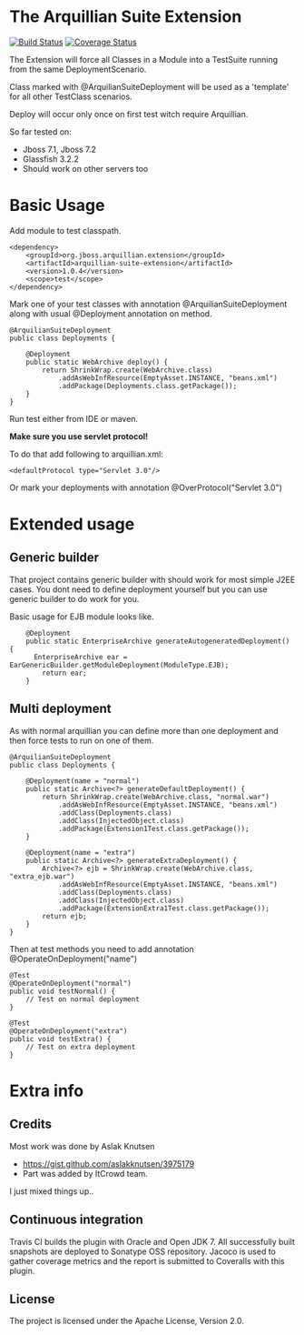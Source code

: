 The Arquillian Suite Extension
==================================

[![Build Status](https://travis-ci.org/ingwarsw/arquillian-suite-extension.png)](https://travis-ci.org/ingwarsw/arquillian-suite-extension)
[![Coverage Status](https://coveralls.io/repos/ingwarsw/arquillian-suite-extension/badge.png?branch=master)](https://coveralls.io/r/ingwarsw/arquillian-suite-extension?branch=master)

The Extension will force all Classes in a Module into a TestSuite running from the same DeploymentScenario.

Class marked with @ArquilianSuiteDeployment will be used as a 'template' for all other TestClass scenarios.

Deploy will occur only once on first test witch require Arquillian.

So far tested on:
- Jboss 7.1, Jboss 7.2
- Glassfish 3.2.2
- Should work on other servers too

# Basic Usage

Add module to test classpath.

    <dependency>
        <groupId>org.jboss.arquillian.extension</groupId>
        <artifactId>arquillian-suite-extension</artifactId>
        <version>1.0.4</version>
        <scope>test</scope>
    </dependency>

Mark one of your test classes with annotation @ArquilianSuiteDeployment along with usual @Deployment annotation on method.

    @ArquilianSuiteDeployment
    public class Deployments {

        @Deployment
        public static WebArchive deploy() {
            return ShrinkWrap.create(WebArchive.class)
                .addAsWebInfResource(EmptyAsset.INSTANCE, "beans.xml")
                .addPackage(Deployments.class.getPackage());
        }
    }

Run test either from IDE or maven.

**Make sure you use servlet protocol!**

To do that add following to arquillian.xml:

    <defaultProtocol type="Servlet 3.0"/>

Or mark your deployments with annotation @OverProtocol("Servlet 3.0")

# Extended usage

## Generic builder

That project contains generic builder with should work for most simple J2EE cases.
You dont need to define deployment yourself but you can use generic builder to do work for you.

Basic usage for EJB module looks like.

        @Deployment
        public static EnterpriseArchive generateAutogeneratedDeployment() {
          EnterpriseArchive ear = EarGenericBuilder.getModuleDeployment(ModuleType.EJB);
            return ear;
        }

## Multi deployment

As with normal arquillian you can define more than one deployment and then force tests to run on one of them.

    @ArquilianSuiteDeployment
    public class Deployments {

        @Deployment(name = "normal")
        public static Archive<?> generateDefaultDeployment() {
            return ShrinkWrap.create(WebArchive.class, "normal.war")
                .addAsWebInfResource(EmptyAsset.INSTANCE, "beans.xml")
                .addClass(Deployments.class)
                .addClass(InjectedObject.class)
                .addPackage(Extension1Test.class.getPackage());
        }
    
        @Deployment(name = "extra")
        public static Archive<?> generateExtraDeployment() {
            Archive<?> ejb = ShrinkWrap.create(WebArchive.class, "extra_ejb.war")
                .addAsWebInfResource(EmptyAsset.INSTANCE, "beans.xml")
                .addClass(Deployments.class)
                .addClass(InjectedObject.class)
                .addPackage(ExtensionExtra1Test.class.getPackage());
            return ejb;
        }
    }
    
Then at test methods you need to add annotation @OperateOnDeployment("name")

    @Test
    @OperateOnDeployment("normal")
    public void testNormal() {
        // Test on normal deployment
    }
    
    @Test
    @OperateOnDeployment("extra")
    public void testExtra() {
        // Test on extra deployment
    }

# Extra info

## Credits

Most work was done by Aslak Knutsen
- https://gist.github.com/aslakknutsen/3975179
- Part was added by ItCrowd team.

I just mixed things up..

## Continuous integration

Travis CI builds the plugin with Oracle and Open JDK 7. All successfully built snapshots are deployed to
Sonatype OSS repository. Jacoco is used to gather coverage metrics and the report is submitted
to Coveralls with this plugin.


## License

The project is licensed under the Apache License, Version 2.0.
